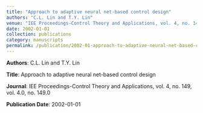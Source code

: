 ```yaml
---
title: "Approach to adaptive neural net-based control design"
authors: "C.L. Lin and T.Y. Lin"
venue: "IEE Proceedings-Control Theory and Applications, vol. 4, no. 149, vol. 4.0, no. 149.0"
date: 2002-01-01
collection: publications
category: manuscripts
permalink: /publication/2002-01-approach-to-adaptive-neural-net-based-control-design
---
```


**Authors**: C.L. Lin and T.Y. Lin

**Title**: Approach to adaptive neural net-based control design

**Journal**: IEE Proceedings-Control Theory and Applications, vol. 4, no. 149, vol. 4.0, no. 149.0

**Publication Date**: 2002-01-01
